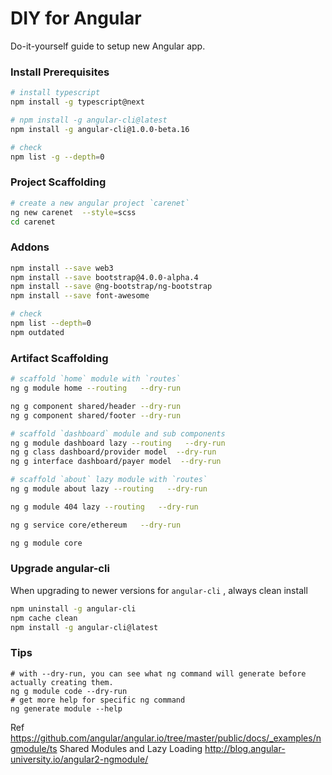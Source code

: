 DIY for Angular
===============
Do-it-yourself guide to setup new Angular app.

### Install Prerequisites
```bash
# install typescript
npm install -g typescript@next

# npm install -g angular-cli@latest
npm install -g angular-cli@1.0.0-beta.16

# check
npm list -g --depth=0
```


### Project Scaffolding
```bash
# create a new angular project `carenet`
ng new carenet  --style=scss
cd carenet
```

### Addons
```bash
npm install --save web3 
npm install --save bootstrap@4.0.0-alpha.4
npm install --save @ng-bootstrap/ng-bootstrap
npm install --save font-awesome

# check
npm list --depth=0
npm outdated
```

### Artifact Scaffolding
```bash
# scaffold `home` module with `routes`
ng g module home --routing   --dry-run

ng g component shared/header --dry-run
ng g component shared/footer --dry-run

# scaffold `dashboard` module and sub components
ng g module dashboard lazy --routing   --dry-run
ng g class dashboard/provider model  --dry-run
ng g interface dashboard/payer model  --dry-run

# scaffold `about` lazy module with `routes`
ng g module about lazy --routing   --dry-run

ng g module 404 lazy --routing   --dry-run

ng g service core/ethereum   --dry-run

ng g module core
```


### Upgrade angular-cli
When upgrading to newer versions for `angular-cli` , always clean install
```bash
npm uninstall -g angular-cli
npm cache clean
npm install -g angular-cli@latest
```

### Tips
```
# with --dry-run, you can see what ng command will generate before actually creating them.
ng g module code --dry-run
# get more help for specific ng command
ng generate module --help
```
Ref
https://github.com/angular/angular.io/tree/master/public/docs/_examples/ngmodule/ts
Shared Modules and Lazy Loading
http://blog.angular-university.io/angular2-ngmodule/
